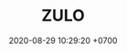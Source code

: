---
layout: 
permalink: /team/:title.html
categories: MVPO1024
maincover: /assets/avatars/male1.webp
tickets: 2
date: 2020-08-29 10:29:20 +0700
title: ZULO
team: RUBY
MVPS: 11 #FZ TSR
sex: male1
---